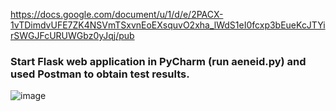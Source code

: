 https://docs.google.com/document/u/1/d/e/2PACX-1vTDimdvUFE7ZK4NSVmTSxvnEoEXsquvO2xha_lWdS1eI0fcxp3bEueKcJTYirSWGJFcURUWGbz0yJqj/pub
### Start Flask web application in PyCharm (run aeneid.py) and used Postman to obtain test results.
![image](https://github.com/scchou/DATABASE/blob/master/homework2/demo.gif)
